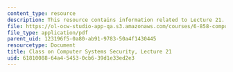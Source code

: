 ```yaml
---
content_type: resource
description: This resource contains information related to Lecture 21.
file: https://ol-ocw-studio-app-qa.s3.amazonaws.com/courses/6-858-computer-systems-security-fall-2014/6181008864a454530cb639d1e33ed2e3_MIT6_858F14_lec21.pdf
file_type: application/pdf
parent_uid: 123196f5-0a80-ab91-9783-50a4f1430445
resourcetype: Document
title: Class on Computer Systems Security, Lecture 21
uid: 61810088-64a4-5453-0cb6-39d1e33ed2e3
---
```


